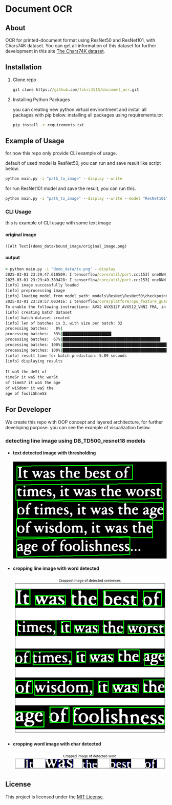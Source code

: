 # Document OCR

## About
OCR for printed-document format using ResNet50 and ResNet101, with Chars74K dataset.
You can get all information of this dataset for further development in this site [The Chars74K dataset](https://info-ee.surrey.ac.uk/CVSSP/demos/chars74k/).

## Installation

1. Clone repo

    ```cmd
    git clone https://github.com/fikri1515/document_ocr.git
    ```

2. Installing Python Packages

    you can creating new python virtual environtment and install all packages with pip below.
    installing all packages using requirements.txt
    ```cmd
    pip install -r requirements.txt
    ```

## Example of Usage
for now this repo only provide CLI example of usage.

default of used model is ResNet50, you can run and save result like script below.
```cmd
python main.py -i "path_to_image" --display --write
```

for run ResNet101 model and save the result, you can run this.
```cmd
python main.py -i "path_to_image" --display --write --model "ResNet101"
```

### CLI Usage
this is example of CLI usage with some text image
#### original image
    ![Alt Text](demo_data/bound_image/original_image.png)

#### output
```cmd
> python main.py -i "demo_data/tx.png" --display
2025-03-01 23:29:47.610509: I tensorflow/core/util/port.cc:153] oneDNN custom operations are on. You may see slightly different numerical results due to floating-point round-off errors from different computation orders. To turn them off, set the environment variable `TF_ENABLE_ONEDNN_OPTS=0`.
2025-03-01 23:29:49.389428: I tensorflow/core/util/port.cc:153] oneDNN custom operations are on. You may see slightly different numerical results due to floating-point round-off errors from different computation orders. To turn them off, set the environment variable `TF_ENABLE_ONEDNN_OPTS=0`.
[info] image successfully loaded
[info] preprocessing image
[info] loading model from model_path: models\ResNet\ResNet50\checkpoint.ResNet50.keras
2025-03-01 23:29:57.003416: I tensorflow/core/platform/cpu_feature_guard.cc:210] This TensorFlow binary is optimized to use available CPU instructions in performance-critical operations.
To enable the following instructions: AVX2 AVX512F AVX512_VNNI FMA, in other operations, rebuild TensorFlow with the appropriate compiler flags.
[info] creating batch dataset
[info] batch dataset created
[info] len of batches is 3, with size per batch: 32
processing batches:   0%|                                                                        | 0/3 [00:00<?, ?it/s]Batch 1/3 processed
processing batches:  33%|█████████████████████▎                                          | 1/3 [00:02<00:05,  3.00s/it]Batch 2/3 processed
processing batches:  67%|██████████████████████████████████████████▋                     | 2/3 [00:03<00:01,  1.66s/it]Batch 3/3 processed
processing batches: 100%|████████████████████████████████████████████████████████████████| 3/3 [00:05<00:00,  1.89s/it]2025-03-01 23:30:10.495361: I tensorflow/core/framework/local_rendezvous.cc:405] Local rendezvous is aborting with status: OUT_OF_RANGE: End of sequence
processing batches: 100%|████████████████████████████████████████████████████████████████| 3/3 [00:05<00:00,  1.96s/it]
[info] result time for batch prediction: 5.89 seconds
[info] displaying results

It waS the deSt of
timeSr it waS thc worSt
of timeS7 it waS the age
of wiSdomr it waS the
age of fooliShneSS
```

## For Developer
We create this repo with OOP concept and layered architecture, for further developing purpose.
you can see the example of visualization below.

### detecting line image using DB_TD500_resnet18 models

- #### text detected image with thresholding
    ![Alt Text](demo_data/bound_image/par_bound.png)

- #### cropping line image with word detected
    ![Alt Text](demo_data/bound_image/line_bound2.png)

- #### cropping word image with char detected
    ![Alt Text](demo_data/bound_image/word_bound2.png)

## License

This project is licensed under the [MIT License](LICENSE).
